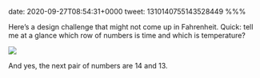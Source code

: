 date: 2020-09-27T08:54:31+0000
tweet: 1310140755143528449
%%%

Here’s a design challenge that might not come up in Fahrenheit. Quick: tell me at a glance which row of numbers is time and which is temperature?

![](Ei6OEkBWsAIk_Mb.jpg)

And yes, the next pair of numbers are 14 and 13.
